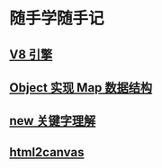 # 随手学随手记

## [V8 引擎](https://github.com/MrRiven/note/blob/main/v8.md)

## [Object 实现 Map 数据结构](https://github.com/MrRiven/note/blob/main/Map.md)

## [new 关键字理解](https://github.com/MrRiven/note/blob/main/new.md)

## [html2canvas](https://github.com/MrRiven/note/blob/main/html2canvas.md)
